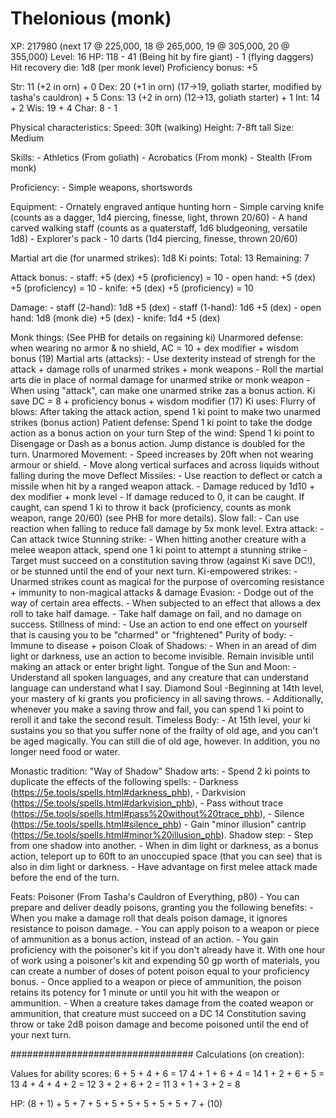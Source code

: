 # Thelonious (monk)

XP: 217980 (next 17 @ 225,000, 18 @ 265,000, 19 @ 305,000, 20 @ 355,000)
Level: 16
HP: 118 - 41 (Being hit by fire giant) - 1 (flying daggers)
Hit recovery die: 1d8 (per monk level)
Proficiency bonus: +5

Str: 11 (+2 in orn)                                             + 0
Dex: 20 (+1 in orn) (17->19, goliath starter, modified by tasha's cauldron) + 5
Cons: 13 (+2 in orn) (12->13, goliath starter)                  + 1
Int: 14                                                         + 2
Wis: 19                                                         + 4
Char: 8                                                         - 1

Physical characteristics:
    Speed: 30ft (walking)
    Height: 7-8ft tall
    Size: Medium

Skills:
    - Athletics (From goliath)
    - Acrobatics (From monk)
    - Stealth (From monk)

Proficiency:
    - Simple weapons, shortswords

Equipment:
    - Ornately engraved antique hunting horn
    - Simple carving knife (counts as a dagger, 1d4 piercing, finesse, light, thrown 20/60)
    - A hand carved walking staff (counts as a quaterstaff, 1d6 bludgeoning, versatile 1d8)
    - Explorer's pack
    - 10 darts (1d4 piercing, finesse, thrown 20/60)

Martial art die (for unarmed strikes): 1d8
Ki points:
    Total: 13
    Remaining: 7

Attack bonus:
    - staff: +5 (dex) +5 (proficiency) = 10
    - open hand: +5 (dex) +5 (proficiency) = 10
    - knife: +5 (dex) +5 (proficiency) = 10

Damage:
    - staff (2-hand): 1d8 +5 (dex)
    - staff (1-hand): 1d6 +5 (dex)
    - open hand:      1d8 (monk die) +5 (dex)
    - knife:          1d4 +5 (dex)

Monk things:
    (See PHB for details on regaining ki)
    Unarmored defense:
        when wearing no armor & no shield, AC = 10 + dex modifier + wisdom bonus (19)
    Martial arts (attacks):
        - Use dexterity instead of strengh for the attack + damage rolls of unarmed strikes + monk weapons
        - Roll the martial arts die in place of normal damage for unarmed strike or monk weapon
        - When using "attack", can make one unarmed strike zas a bonus action.
    Ki save DC = 8 + proficiency bonus + wisdom modifier (17)
    Ki uses:
        Flurry of blows: After taking the attack action, spend 1 ki point to make two unarmed strikes (bonus action)
        Patient defense: Spend 1 ki point to take the dodge action as a bonus action on your turn
        Step of the wind: Spend 1 ki point to Disengage or Dash as a bonus action. Jump distance is doubled for the turn.
    Unarmored Movement:
        - Speed increases by 20ft when not wearing armour or shield.
        - Move along vertical surfaces and across liquids without falling during the move
    Deflect Missiles:
        - Use reaction to deflect or catch a missile when hit by a ranged weapon attack.
        - Damage reduced by 1d10 + dex modifier + monk level
        - If damage reduced to 0, it can be caught. If caught, can spend 1 ki to throw it back (proficiency, counts as monk weapon, range 20/60) (see PHB for more details).
    Slow fall:
        - Can use reaction when falling to reduce fall damage by 5x monk level.
    Extra attack:
        - Can attack twice
    Stunning strike:
        - When hitting another creature with a melee weapon attack, spend one 1 ki point to attempt a stunning strike
        - Target must succeed on a constitution saving throw (against Ki save DC!), or be stunned until the end of your next turn.
    Ki-empowered strikes:
        - Unarmed strikes count as magical for the purpose of overcoming resistance + immunity to non-magical attacks & damage
    Evasion:
        - Dodge out of the way of certain area effects.
        - When subjected to an effect that allows a dex roll to take half damage.
        - Take half damage on fail, and no damage on success.
    Stillness of mind:
        - Use an action to end one effect on yourself that is causing you to be "charmed" or "frightened"
    Purity of body:
        - Immune to disease + poison
    Cloak of Shadows:
        - When in an aread of dim light or darkness, use an action to become invisible. Remain invisible until making an attack or enter bright light.
    Tongue of the Sun and Moon:
        - Understand all spoken languages, and any creature that can understand language can understand what I say.
    Diamond Soul
        -Beginning at 14th level, your mastery of ki grants you proficiency in all saving throws.
        - Additionally, whenever you make a saving throw and fail, you can spend 1 ki point to reroll it and take the second result.
    Timeless Body:
        - At 15th level, your ki sustains you so that you suffer none of the frailty of old age, and you can't be aged magically. You can still die of old age, however. In addition, you no longer need food or water.


Monastic tradition:
    "Way of Shadow"
    Shadow arts:
        - Spend 2 ki points to duplicate the effects of the following spells:
            - Darkness (https://5e.tools/spells.html#darkness_phb),
            - Darkvision (https://5e.tools/spells.html#darkvision_phb),
            - Pass without trace (https://5e.tools/spells.html#pass%20without%20trace_phb),
            - Silence (https://5e.tools/spells.html#silence_phb)
        - Gain "minor illusion" cantrip (https://5e.tools/spells.html#minor%20illusion_phb).
    Shadow step:
        - Step from one shadow into another.
        - When in dim light or darkness, as a bonus action, teleport up to 60ft to an unoccupied space (that you can see) that is also in dim light or darkness.
        - Have advantage on first melee attack made before the end of the turn.

Feats:
    Poisoner (From Tasha's Cauldron of Everything, p80)
        - You can prepare and deliver deadly poisons, granting you the following benefits:
        - When you make a damage roll that deals poison damage, it ignores resistance to poison damage.
        - You can apply poison to a weapon or piece of ammunition as a bonus action, instead of an action.
        - You gain proficiency with the poisoner's kit if you don't already have it. With one hour of work using a poisoner's kit and expending 50 gp worth of materials, you can create a number of doses of potent poison equal to your proficiency bonus.
        - Once applied to a weapon or piece of ammunition, the poison retains its potency for 1 minute or until you hit with the weapon or ammunition.
        - When a creature takes damage from the coated weapon or ammunition, that creature must succeed on a DC 14 Constitution saving throw or take 2d8 poison damage and become poisoned until the end of your next turn.


#################################
Calculations (on creation):

Values for ability scores:
6 + 5 + 4 + 6 = 17
4 + 1 + 6 + 4 = 14
1 + 2 + 6 + 5 = 13
4 + 4 + 4 + 2 = 12
3 + 2 + 6 + 2 = 11
3 + 1 + 3 + 2 = 8

HP:
(8 + 1) + 5 + 7 + 5 + 5 + 5 + 5 + 5 + 5 + 7 + (10)